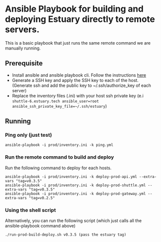 # Ansible Playbook for building and deploying Estuary directly to remote servers.

This is a basic playbook that just runs the same remote command we are manually running.

## Prerequisite
- Install ansible and ansible playbook cli. Follow the instructions [here](https://docs.ansible.com/ansible/latest/installation_guide/intro_installation.html)
- Generate a SSH key and apply the SSH key to each of the host. (Generate ssh and add the public key to ~/.ssh/authorize_key of each server)
- Replace the inventory files (.ini) with your host ssh private key (e.i `shuttle-6.estuary.tech ansible_user=root ansible_ssh_private_key_file=~/.ssh/estuary`)

## Running
### Ping only (just test)
```
ansible-playbook -i prod/inventory.ini -k ping.yml 
```

### Run the remote command to build and deploy
Run the following command to deploy for each hosts.
```
ansible-playbook -i prod/inventory.ini -k deploy-prod-api.yml --extra-vars "tag=v0.3.5"
ansible-playbook -i prod/inventory.ini -k deploy-prod-shuttle.yml --extra-vars "tag=v0.3.5"
ansible-playbook -i prod/inventory.ini -k deploy-prod-gateway.yml --extra-vars "tag=v0.2.5"
```

### Using the shell script
Alternatively, you can run the following script (which just calls all the ansible-playbook command above)
```
./run-prod-build-deploy.sh v0.3.5 (pass the estuary tag)
```